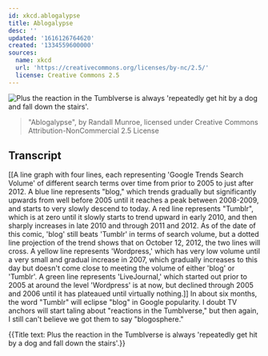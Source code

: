 ```yaml
---
id: xkcd.ablogalypse
title: Ablogalypse
desc: ''
updated: '1616126764620'
created: '1334559600000'
sources:
  name: xkcd
  url: 'https://creativecommons.org/licenses/by-nc/2.5/'
  license: Creative Commons 2.5
---
```

![Plus the reaction in the Tumblverse is always 'repeatedly get hit by a dog and fall down the stairs'.](https://imgs.xkcd.com/comics/ablogalypse.png)
> "Ablogalypse", by Randall Munroe, licensed under Creative Commons Attribution-NonCommercial 2.5 License

## Transcript
[[A line graph with four lines, each representing 'Google Trends Search Volume' of different search terms over time from prior to 2005 to just after 2012. A blue line represents "blog," which trends gradually but significantly upwards from well before 2005 until it reaches a peak between 2008-2009, and starts to very slowly descend to today. A red line represents "Tumblr", which is at zero until it slowly starts to trend upward in early 2010, and then sharply increases in late 2010 and through 2011 and 2012. As of the date of this comic, 'blog' still beats 'Tumblr' in terms of search volume, but a dotted line projection of the trend shows that on October 12, 2012, the two lines will cross.  A yellow line represents 'Wordpress,' which has very low volume until a very small and gradual increase in 2007, which gradually increases to this day but doesn't come close to meeting the volume of either 'blog' or 'Tumblr'. A green line represents 'LiveJournal,' which started out prior to 2005 at around the level 'Wordpress' is at now, but declined through 2005 and 2006 until it has plateaued until virtually nothing.]]
In about six months, the word "Tumblr" will eclipse "blog" in Google popularity. I doubt TV anchors will start taling about "reactions in the Tumblverse," but then again, I still can't believe we got them to say "blogosphere." 

{{Title text: Plus the reaction in the Tumblverse is always 'repeatedly get hit by a dog and fall down the stairs'.}}
